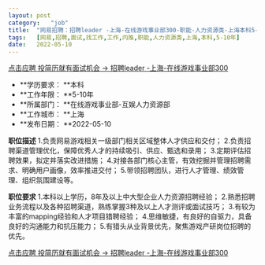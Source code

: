 ```yaml
---
layout:	post
category:	"job"
title:	"网易招聘：招聘leader -上海-在线游戏事业部300-职能-人力资源类-上海本科5-10年"
tags:	[网易,招聘,面试,找工作,工作,内推,职能,人力资源类,上海,本科,5-10年]
date:	2022-05-10
---
```


[点击应聘 投简历就有面试机会 -> 招聘leader -上海-在线游戏事业部300](http://mobile.bole.netease.com/bole/boleDetail?id=39684&employeeId=346f03c3cda5f04c&key=all)



- **学历要求： **本科
- **工作年限： **5-10年
- **所属部门： **在线游戏事业部-互娱人力资源部
- **工作城市： **上海
- **发布日期： **2022-05-10



**职位描述**
1.负责网易游戏相关一级部门相关区域整体人才供应和交付；
2.负责招聘渠道管理优化，保障优秀人才的持续吸引、供应、甄选和录用；
3.定期评估招聘效果，拟定并落实改进措施；
4.对接各部门核心主管，有效挖掘并管理招聘需求、明确用户画像，效率推进交付；
5.带领招聘团队，进行人才管理、绩效管理、组织氛围建设等。



**职位要求**
1.本科以上学历，8年及以上中大型企业人力资源招聘经验；
2.熟悉招聘业务流程以及各种招聘渠道，熟练掌握3种及以上人才测评或面试技巧；
3.有较为丰富的mapping经验和人才项目猎聘经验；
4.思维敏捷，有良好的自驱力，具备良好的沟通能力和抗压能力；
5.有猎头从业背景优先，聚焦游戏产研岗位招聘的优先。



[点击应聘 投简历就有面试机会 -> 招聘leader -上海-在线游戏事业部300](http://mobile.bole.netease.com/bole/boleDetail?id=39684&employeeId=346f03c3cda5f04c&key=all)